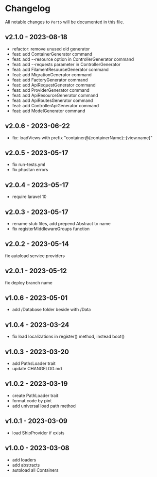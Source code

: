 # Changelog

All notable changes to `Porto` will be documented in this file.

## v2.1.0 - 2023-08-18

- refactor: remove unused old generator
- feat: add ContainerGenerator command
- feat: add --resource option in ControllerGenerator command
- feat: add --requests parameter in ControllerGenerator
- feat: add FilamentResourceGenerator command
- feat: add MigrationGenerator command
- feat: add FactoryGenerator command
- feat: add ApiRequestGenerator command
- feat: add ProviderGenerator command
- feat: add ApiResourceGenerator command
- feat: add ApiRoutesGenerator command
- feat: add ControllerApiGenerator command
- feat: add ModelGenerator command

## v2.0.6 - 2023-06-22

- fix: loadViews with prefix "container@{containerName}::{view.name}"

## v2.0.5 - 2023-05-17

- fix run-tests.yml
- fix phpstan errors

## v2.0.4 - 2023-05-17

- require laravel 10

## v2.0.3 - 2023-05-17

- rename stub files, add prepend Abstract to name
- fix registerMiddlewareGroups function

## v2.0.2 - 2023-05-14

fix autoload service providers

## v2.0.1 - 2023-05-12

fix deploy branch name

## v1.0.6 - 2023-05-01

- add /Database folder beside with /Data

## v1.0.4 - 2023-03-24

- fix load localizations in register() method, instead boot()

## v1.0.3 - 2023-03-20

- add PathsLoader trait
- update CHANGELOG.md

## v1.0.2 - 2023-03-19

- create PathLoader trait
- format code by pint
- add universal load path method

## v1.0.1 - 2023-03-09

- load ShipProvider if exists

## v1.0.0 - 2023-03-08

- add loaders
- add abstracts
- autoload all Containers
